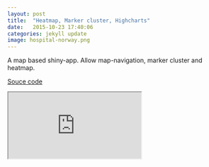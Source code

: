 ```yaml
---
layout: post
title:  "Heatmap, Marker cluster, Highcharts"
date:   2015-10-23 17:40:06
categories: jekyll update
image: hospital-norway.png
---
```



A map based shiny-app. Allow map-navigation, marker cluster and heatmap.  

[Souce code](https://github.com/shinysolutions/heatmap)

<iframe src="http://51.175.77.204/sykehus"></iframe><br>
